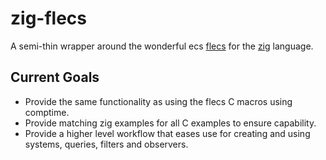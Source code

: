 # zig-flecs

A semi-thin wrapper around the wonderful ecs [flecs](https://github.com/SanderMertens/flecs) for the [zig](https://ziglang.org) language.

## Current Goals
- Provide the same functionality as using the flecs C macros using comptime.
- Provide matching zig examples for all C examples to ensure capability.
- Provide a higher level workflow that eases use for creating and using systems, queries, filters and observers.
